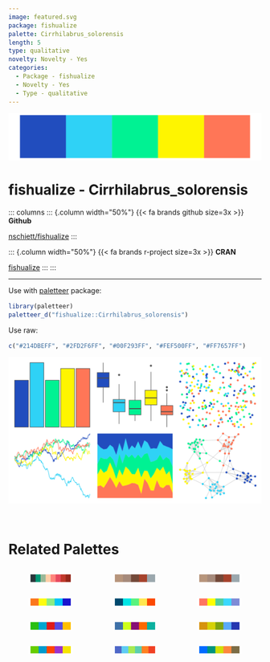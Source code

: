 ```yaml
---
image: featured.svg
package: fishualize
palette: Cirrhilabrus_solorensis
length: 5
type: qualitative
novelty: Novelty - Yes
categories:
  - Package - fishualize
  - Novelty - Yes
  - Type - qualitative
---
```


![](featured.svg)

# fishualize - Cirrhilabrus_solorensis 

::: columns
::: {.column width="50%"}
{{< fa brands github size=3x >}}
**Github**

[nschiett/fishualize](https://github.com/nschiett/fishualize)
:::

::: {.column width="50%"}
{{< fa brands r-project size=3x >}}
**CRAN**

[fishualize](https://CRAN.R-project.org/package=fishualize)
:::
:::

<hr> 

Use with [paletteer](https://emilhvitfeldt.github.io/paletteer/) package:

```r
library(paletteer)
paletteer_d("fishualize::Cirrhilabrus_solorensis")
```

Use raw:

```r
c("#214DBEFF", "#2FD2F6FF", "#00F293FF", "#FEF500FF", "#FF7657FF")
``` 

![](examples.png) 

<br>

# Related Palettes

<div class="list" style="display: grid; grid-template-columns: auto auto auto;"> <figure class="figure">
<a href="../../awtools/a_palette/"> <img src="../../awtools/a_palette/featured.svg" style="width: 100%;" class="figure-img"></a>
</figure> <figure class="figure">
<a href="../../ButterflyColors/hamadryas_feronia/"> <img src="../../ButterflyColors/hamadryas_feronia/featured.svg" style="width: 100%;" class="figure-img"></a>
</figure> <figure class="figure">
<a href="../../ButterflyColors/hamadryas_feronia/"> <img src="../../ButterflyColors/hamadryas_feronia/featured.svg" style="width: 100%;" class="figure-img"></a>
</figure> <figure class="figure">
<a href="../../fishualize/Synchiropus_splendidus/"> <img src="../../fishualize/Synchiropus_splendidus/featured.svg" style="width: 100%;" class="figure-img"></a>
</figure> <figure class="figure">
<a href="../../fishualize/Stethojulis_bandanensis/"> <img src="../../fishualize/Stethojulis_bandanensis/featured.svg" style="width: 100%;" class="figure-img"></a>
</figure> <figure class="figure">
<a href="../../fishualize/Sparisoma_viride/"> <img src="../../fishualize/Sparisoma_viride/featured.svg" style="width: 100%;" class="figure-img"></a>
</figure> <figure class="figure">
<a href="../../jcolors/default/"> <img src="../../jcolors/default/featured.svg" style="width: 100%;" class="figure-img"></a>
</figure> <figure class="figure">
<a href="../../jcolors/pal2/"> <img src="../../jcolors/pal2/featured.svg" style="width: 100%;" class="figure-img"></a>
</figure> <figure class="figure">
<a href="../../fishualize/Holacanthus_ciliaris/"> <img src="../../fishualize/Holacanthus_ciliaris/featured.svg" style="width: 100%;" class="figure-img"></a>
</figure> <figure class="figure">
<a href="../../jcolors/pal3/"> <img src="../../jcolors/pal3/featured.svg" style="width: 100%;" class="figure-img"></a>
</figure> <figure class="figure">
<a href="../../ggthemes/excel_Slipstream/"> <img src="../../ggthemes/excel_Slipstream/featured.svg" style="width: 100%;" class="figure-img"></a>
</figure> <figure class="figure">
<a href="../../fishualize/Coris_gaimard/"> <img src="../../fishualize/Coris_gaimard/featured.svg" style="width: 100%;" class="figure-img"></a>
</figure> 
</div>
